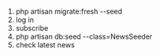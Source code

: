 1. php artisan migrate:fresh --seed
2. log in
3. subscribe
4. php artisan db:seed --class=NewsSeeder
5. check latest news
